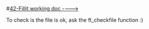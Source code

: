 #[42-Fillit working doc ---->](https://docs.google.com/document/d/1WE9ClJk0xveepbHmSXStR_-pVd2QEc1UomjnuWS30JE/edit?usp=sharing)

To check is the file is ok, ask the ft_checkfile function :)
